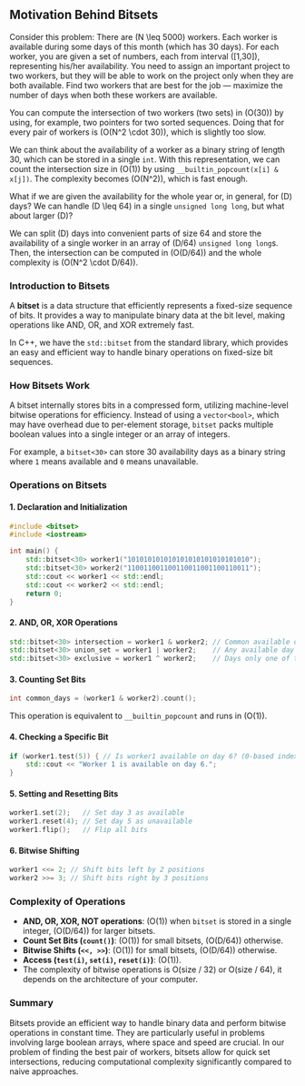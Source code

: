## Motivation Behind Bitsets

Consider this problem: There are \(N \leq 5000\) workers. Each worker is available during some days of this month (which has 30 days). For each worker, you are given a set of numbers, each from interval \([1,30]\), representing his/her availability. You need to assign an important project to two workers, but they will be able to work on the project only when they are both available. Find two workers that are best for the job — maximize the number of days when both these workers are available.

You can compute the intersection of two workers (two sets) in \(O(30)\) by using, for example, two pointers for two sorted sequences. Doing that for every pair of workers is \(O(N^2 \cdot 30)\), which is slightly too slow.

We can think about the availability of a worker as a binary string of length 30, which can be stored in a single `int`. With this representation, we can count the intersection size in \(O(1)\) by using `__builtin_popcount(x[i] & x[j])`. The complexity becomes \(O(N^2)\), which is fast enough.

What if we are given the availability for the whole year or, in general, for \(D\) days? We can handle \(D \leq 64\) in a single `unsigned long long`, but what about larger \(D\)?

We can split \(D\) days into convenient parts of size 64 and store the availability of a single worker in an array of \(D/64\) `unsigned long long`s. Then, the intersection can be computed in \(O(D/64)\) and the whole complexity is \(O(N^2 \cdot D/64)\).

### Introduction to Bitsets

A **bitset** is a data structure that efficiently represents a fixed-size sequence of bits. It provides a way to manipulate binary data at the bit level, making operations like AND, OR, and XOR extremely fast.

In C++, we have the `std::bitset` from the standard library, which provides an easy and efficient way to handle binary operations on fixed-size bit sequences.

### How Bitsets Work

A bitset internally stores bits in a compressed form, utilizing machine-level bitwise operations for efficiency. Instead of using a `vector<bool>`, which may have overhead due to per-element storage, `bitset` packs multiple boolean values into a single integer or an array of integers.

For example, a `bitset<30>` can store 30 availability days as a binary string where `1` means available and `0` means unavailable.

### Operations on Bitsets

#### 1. Declaration and Initialization
```cpp
#include <bitset>
#include <iostream>

int main() {
    std::bitset<30> worker1("101010101010101010101010101010");
    std::bitset<30> worker2("110011001100110011001100110011");
    std::cout << worker1 << std::endl;
    std::cout << worker2 << std::endl;
    return 0;
}
```

#### 2. AND, OR, XOR Operations
```cpp
std::bitset<30> intersection = worker1 & worker2; // Common available days
std::bitset<30> union_set = worker1 | worker2;    // Any available day
std::bitset<30> exclusive = worker1 ^ worker2;    // Days only one of them is available
```

#### 3. Counting Set Bits
```cpp
int common_days = (worker1 & worker2).count();
```
This operation is equivalent to `__builtin_popcount` and runs in \(O(1)\).

#### 4. Checking a Specific Bit
```cpp
if (worker1.test(5)) { // Is worker1 available on day 6? (0-based index)
    std::cout << "Worker 1 is available on day 6.";
}
```

#### 5. Setting and Resetting Bits
```cpp
worker1.set(2);   // Set day 3 as available
worker1.reset(4); // Set day 5 as unavailable
worker1.flip();   // Flip all bits
```

#### 6. Bitwise Shifting
```cpp
worker1 <<= 2; // Shift bits left by 2 positions
worker2 >>= 3; // Shift bits right by 3 positions
```

### Complexity of Operations

- **AND, OR, XOR, NOT operations**: \(O(1)\) when `bitset` is stored in a single integer, \(O(D/64)\) for larger bitsets.
- **Count Set Bits (`count()`)**: \(O(1)\) for small bitsets, \(O(D/64)\) otherwise.
- **Bitwise Shifts (`<<, >>`)**: \(O(1)\) for small bitsets, \(O(D/64)\) otherwise.
- **Access (`test(i)`, `set(i)`, `reset(i)`)**: \(O(1)\).
- The complexity of bitwise operations is O(size / 32) or O(size / 64), it depends on the architecture of your computer.

### Summary

Bitsets provide an efficient way to handle binary data and perform bitwise operations in constant time. They are particularly useful in problems involving large boolean arrays, where space and speed are crucial. In our problem of finding the best pair of workers, bitsets allow for quick set intersections, reducing computational complexity significantly compared to naive approaches.

